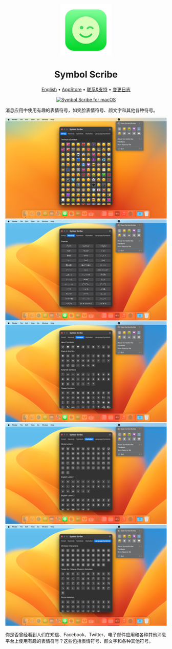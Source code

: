 <div align="center">
	<br />
	<br />
	<img src="./assets/logo.png" alt="Symbol Scribe LOGO" width="160" height="160">
	<h1>Symbol Scribe</h1>
  <!--rehype:style=border: 0;-->
  <p>
		<a href="./README.md">English</a> • 
    <a target="_blank" href="https://apps.apple.com/app/symbol-scribe/id6470879005">AppStore</a> • 
		<a target="_blank" href="https://wangchujiang.com/#/contact">联系&支持</a> • 
    <a target="_blank" href="https://github.com/jaywcjlove/symbol-scribe/releases">变更日志</a>
  </p>
  <p>
    <a target="_blank" href="https://apps.apple.com/app/symbol-scribe/id6470879005" title="Symbol Scribe for macOS"><img alt="Symbol Scribe for macOS" src="https://jaywcjlove.github.io/sb/download/macos.svg" height="51">
    </a>
  </p>
</div>

消息应用中使用有趣的表情符号，如笑脸表情符号、颜文字和其他各种符号。

![Symbol Scribe screenshots-1](./assets/screenshots-1.png)
![Symbol Scribe screenshots-2](./assets/screenshots-2.png)
![Symbol Scribe screenshots-3](./assets/screenshots-3.png)
![Symbol Scribe screenshots-4](./assets/screenshots-4.png)
![Symbol Scribe screenshots-5](./assets/screenshots-5.png)

你是否曾经看到人们在短信、Facebook、Twitter、电子邮件应用和各种其他消息平台上使用有趣的表情符号？这些包括表情符号、颜文字和各种其他符号。